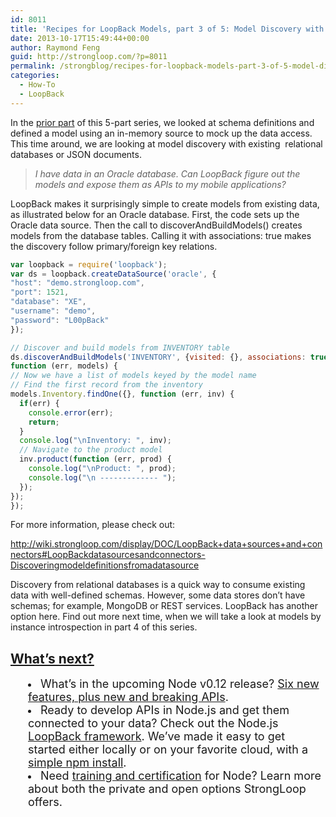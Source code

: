 ```yaml
---
id: 8011
title: 'Recipes for LoopBack Models, part 3 of 5: Model Discovery with Relational Databases'
date: 2013-10-17T15:49:44+00:00
author: Raymond Feng
guid: http://strongloop.com/?p=8011
permalink: /strongblog/recipes-for-loopback-models-part-3-of-5-model-discovery-with-relational-databases/
categories:
  - How-To
  - LoopBack
---
```

<p dir="ltr">
  In the <a href="http://strongloop.com/strongblog/recipes-for-loopback-models-part-2-of-5-models-with-schema-definitions/">prior part</a> of this 5-part series, we looked at schema definitions and defined a model using an in-memory source to mock up the data access. This time around, we are looking at model discovery with existing  relational databases or JSON documents.
</p>

> <p dir="ltr">
>   <em>I have data in an Oracle database. Can LoopBack figure out the models and expose them as APIs to my mobile applications?</em>
> </p>

<p dir="ltr">
  LoopBack makes it surprisingly simple to create models from existing data, as illustrated below for an Oracle database. First, the code sets up the Oracle data source. Then the call to discoverAndBuildModels() creates models from the database tables. Calling it with associations: true makes the discovery follow primary/foreign key relations.
</p>

  ```js
var loopback = require('loopback');
var ds = loopback.createDataSource('oracle', {
  "host": "demo.strongloop.com",
  "port": 1521,
  "database": "XE",
  "username": "demo",
  "password": "L00pBack"
});

// Discover and build models from INVENTORY table
ds.discoverAndBuildModels('INVENTORY', {visited: {}, associations: true},
function (err, models) {
  // Now we have a list of models keyed by the model name
  // Find the first record from the inventory
  models.Inventory.findOne({}, function (err, inv) {
    if(err) {
      console.error(err);
      return;
    }
    console.log("\nInventory: ", inv);
    // Navigate to the product model
    inv.product(function (err, prod) {
      console.log("\nProduct: ", prod);
      console.log("\n ------------- ");
    });
  });
});
```

<p dir="ltr">
  For more information, please check out:
</p>

<p dir="ltr">
  <a href="http://wiki.strongloop.com/display/DOC/LoopBack+data+sources+and+connectors#LoopBackdatasourcesandconnectors-Discoveringmodeldefinitionsfromadatasource">http://wiki.strongloop.com/display/DOC/LoopBack+data+sources+and+connectors#LoopBackdatasourcesandconnectors-Discoveringmodeldefinitionsfromadatasource</a>
</p>

<p dir="ltr">
  Discovery from relational databases is a quick way to consume existing data with well-defined schemas. However, some data stores don&#8217;t have schemas; for example, MongoDB or REST services. LoopBack has another option here. Find out more next time, when we will take a look at models by instance introspection in part 4 of this series.
</p>

## **[What’s next?](http://strongloop.com/get-started/)**

<li style="margin-left: 2em;">
  <span style="font-size: 18px;">What’s in the upcoming Node v0.12 release? <a href="http://strongloop.com/node-js/whats-new-in-node-js-v0-12/">Six new features, plus new and breaking APIs</a>.</span>
</li>
<li style="margin-left: 2em;">
  <span style="font-size: 18px;">Ready to develop APIs in Node.js and get them connected to your data? Check out the Node.js <a href="http://loopback.io/">LoopBack framework</a>. We’ve made it easy to get started either locally or on your favorite cloud, with a <a href="http://strongloop.com/get-started/">simple npm install</a>.</span>
</li>
<li style="margin-left: 2em;">
  <span style="font-size: 18px;">Need <a href="http://strongloop.com/node-js-support/expertise/">training and certification</a> for Node? Learn more about both the private and open options StrongLoop offers.</span>
</li>